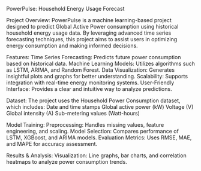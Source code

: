 PowerPulse: Household Energy Usage Forecast

Project Overview:
PowerPulse is a machine learning-based project designed to predict Global Active Power consumption using historical household energy usage data. By leveraging advanced time series forecasting techniques, this project aims to assist users in optimizing energy consumption and making informed decisions.

Features:
Time Series Forecasting: Predicts future power consumption based on historical data.
Machine Learning Models: Utilizes algorithms such as LSTM, ARIMA, and Random Forest.
Data Visualization: Generates insightful plots and graphs for better understanding.
Scalability: Supports integration with real-time energy monitoring systems.
User-Friendly Interface: Provides a clear and intuitive way to analyze predictions.

Dataset:
The project uses the Household Power Consumption dataset, which includes:
Date and time stamps
Global active power (kW)
Voltage (V)
Global intensity (A)
Sub-metering values (Watt-hours)

Model Training:
Preprocessing: Handles missing values, feature engineering, and scaling.
Model Selection: Compares performance of LSTM, XGBoost, and ARIMA models.
Evaluation Metrics: Uses RMSE, MAE, and MAPE for accuracy assessment.

Results & Analysis:
Visualization: Line graphs, bar charts, and correlation heatmaps to analyze power consumption trends.
